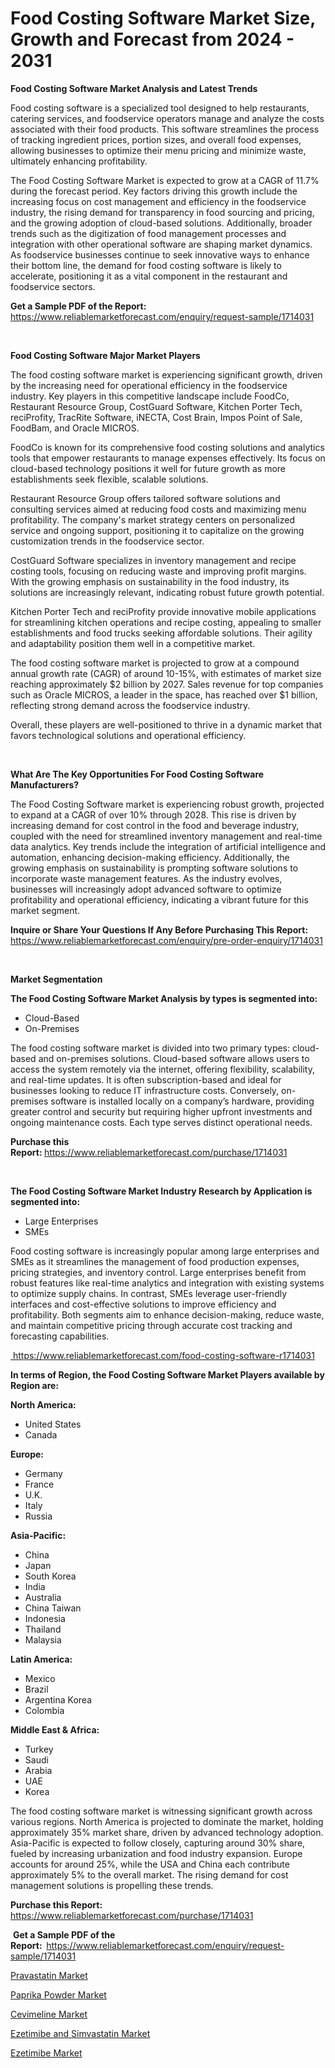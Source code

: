 <p><h1>Food Costing Software Market Size, Growth and Forecast from 2024 - 2031</h1></p><p><strong>Food Costing Software Market Analysis and Latest Trends</strong></p>
<p><p>Food costing software is a specialized tool designed to help restaurants, catering services, and foodservice operators manage and analyze the costs associated with their food products. This software streamlines the process of tracking ingredient prices, portion sizes, and overall food expenses, allowing businesses to optimize their menu pricing and minimize waste, ultimately enhancing profitability.</p><p>The Food Costing Software Market is expected to grow at a CAGR of 11.7% during the forecast period. Key factors driving this growth include the increasing focus on cost management and efficiency in the foodservice industry, the rising demand for transparency in food sourcing and pricing, and the growing adoption of cloud-based solutions. Additionally, broader trends such as the digitization of food management processes and integration with other operational software are shaping market dynamics. As foodservice businesses continue to seek innovative ways to enhance their bottom line, the demand for food costing software is likely to accelerate, positioning it as a vital component in the restaurant and foodservice sectors.</p></p>
<p><strong>Get a Sample PDF of the Report:&nbsp;</strong> <a href="https://www.reliablemarketforecast.com/enquiry/request-sample/1714031?utm_campaign=1745&utm_medium=2&utm_source=Github&utm_content=ia&utm_term=22102024&utm_id=food-costing-software">https://www.reliablemarketforecast.com/enquiry/request-sample/1714031</a></p>
<p>&nbsp;</p>
<p><strong>Food Costing Software Major Market Players</strong></p>
<p><p>The food costing software market is experiencing significant growth, driven by the increasing need for operational efficiency in the foodservice industry. Key players in this competitive landscape include FoodCo, Restaurant Resource Group, CostGuard Software, Kitchen Porter Tech, reciProfity, TracRite Software, iNECTA, Cost Brain, Impos Point of Sale, FoodBam, and Oracle MICROS.</p><p>FoodCo is known for its comprehensive food costing solutions and analytics tools that empower restaurants to manage expenses effectively. Its focus on cloud-based technology positions it well for future growth as more establishments seek flexible, scalable solutions.</p><p>Restaurant Resource Group offers tailored software solutions and consulting services aimed at reducing food costs and maximizing menu profitability. The company's market strategy centers on personalized service and ongoing support, positioning it to capitalize on the growing customization trends in the foodservice sector.</p><p>CostGuard Software specializes in inventory management and recipe costing tools, focusing on reducing waste and improving profit margins. With the growing emphasis on sustainability in the food industry, its solutions are increasingly relevant, indicating robust future growth potential.</p><p>Kitchen Porter Tech and reciProfity provide innovative mobile applications for streamlining kitchen operations and recipe costing, appealing to smaller establishments and food trucks seeking affordable solutions. Their agility and adaptability position them well in a competitive market.</p><p>The food costing software market is projected to grow at a compound annual growth rate (CAGR) of around 10-15%, with estimates of market size reaching approximately $2 billion by 2027. Sales revenue for top companies such as Oracle MICROS, a leader in the space, has reached over $1 billion, reflecting strong demand across the foodservice industry.</p><p>Overall, these players are well-positioned to thrive in a dynamic market that favors technological solutions and operational efficiency.</p></p>
<p>&nbsp;</p>
<p><strong>What Are The Key Opportunities For Food Costing Software Manufacturers?</strong></p>
<p><p>The Food Costing Software market is experiencing robust growth, projected to expand at a CAGR of over 10% through 2028. This rise is driven by increasing demand for cost control in the food and beverage industry, coupled with the need for streamlined inventory management and real-time data analytics. Key trends include the integration of artificial intelligence and automation, enhancing decision-making efficiency. Additionally, the growing emphasis on sustainability is prompting software solutions to incorporate waste management features. As the industry evolves, businesses will increasingly adopt advanced software to optimize profitability and operational efficiency, indicating a vibrant future for this market segment.</p></p>
<p><strong>Inquire or Share Your Questions If Any Before Purchasing This Report:</strong> <a href="https://www.reliablemarketforecast.com/enquiry/pre-order-enquiry/1714031?utm_campaign=1745&utm_medium=2&utm_source=Github&utm_content=ia&utm_term=22102024&utm_id=food-costing-software">https://www.reliablemarketforecast.com/enquiry/pre-order-enquiry/1714031</a></p>
<p>&nbsp;</p>
<p><strong>Market Segmentation</strong></p>
<p><strong>The Food Costing Software Market Analysis by types is segmented into:</strong></p>
<p><ul><li>Cloud-Based</li><li>On-Premises</li></ul></p>
<p><p>The food costing software market is divided into two primary types: cloud-based and on-premises solutions. Cloud-based software allows users to access the system remotely via the internet, offering flexibility, scalability, and real-time updates. It is often subscription-based and ideal for businesses looking to reduce IT infrastructure costs. Conversely, on-premises software is installed locally on a company’s hardware, providing greater control and security but requiring higher upfront investments and ongoing maintenance costs. Each type serves distinct operational needs.</p></p>
<p><strong>Purchase this Report:&nbsp;</strong><a href="https://www.reliablemarketforecast.com/purchase/1714031?utm_campaign=1745&utm_medium=2&utm_source=Github&utm_content=ia&utm_term=22102024&utm_id=food-costing-software">https://www.reliablemarketforecast.com/purchase/1714031</a></p>
<p>&nbsp;</p>
<p><strong>The Food Costing Software Market Industry Research by Application is segmented into:</strong></p>
<p><ul><li>Large Enterprises</li><li>SMEs</li></ul></p>
<p><p>Food costing software is increasingly popular among large enterprises and SMEs as it streamlines the management of food production expenses, pricing strategies, and inventory control. Large enterprises benefit from robust features like real-time analytics and integration with existing systems to optimize supply chains. In contrast, SMEs leverage user-friendly interfaces and cost-effective solutions to improve efficiency and profitability. Both segments aim to enhance decision-making, reduce waste, and maintain competitive pricing through accurate cost tracking and forecasting capabilities.</p></p>
<p><a href="https://www.reliablemarketforecast.com/food-costing-software-r1714031?utm_campaign=1745&utm_medium=2&utm_source=Github&utm_content=ia&utm_term=22102024&utm_id=food-costing-software">&nbsp;https://www.reliablemarketforecast.com/food-costing-software-r1714031</a></p>
<p><strong>In terms of Region, the Food Costing Software Market Players available by Region are:</strong></p>
<p>
    <p> <strong> North America: </strong>
        <ul>
            <li>United States</li>
            <li>Canada</li>
        </ul>
        </p> 
    <p> <strong> Europe: </strong>
        <ul>
            <li>Germany</li>
            <li>France</li>
            <li>U.K.</li>
            <li>Italy</li>
            <li>Russia</li>
        </ul>
        </p> 
    <p> <strong> Asia-Pacific: </strong>
        <ul>
            <li>China</li>
            <li>Japan</li>
            <li>South Korea</li>
            <li>India</li>
            <li>Australia</li>
            <li>China Taiwan</li>
            <li>Indonesia</li>
            <li>Thailand</li>
            <li>Malaysia</li>
        </ul>
        </p> 
    <p> <strong> Latin America: </strong>
        <ul>
            <li>Mexico</li>
            <li>Brazil</li>
            <li>Argentina Korea</li>
            <li>Colombia</li>
        </ul>
        </p> 
    <p> <strong> Middle East & Africa: </strong>
        <ul>
            <li>Turkey</li>
            <li>Saudi</li>
            <li>Arabia</li>
            <li>UAE</li>
            <li>Korea</li>
        </ul>
    </p>
    </p>
<p><p>The food costing software market is witnessing significant growth across various regions. North America is projected to dominate the market, holding approximately 35% market share, driven by advanced technology adoption. Asia-Pacific is expected to follow closely, capturing around 30% share, fueled by increasing urbanization and food industry expansion. Europe accounts for around 25%, while the USA and China each contribute approximately 5% to the overall market. The rising demand for cost management solutions is propelling these trends.</p></p>
<p><strong>Purchase this Report: </strong><a href="https://www.reliablemarketforecast.com/purchase/1714031?utm_campaign=1745&utm_medium=2&utm_source=Github&utm_content=ia&utm_term=22102024&utm_id=food-costing-software">https://www.reliablemarketforecast.com/purchase/1714031</a></p>
<p>&nbsp;<strong>Get a Sample PDF of the Report:&nbsp;&nbsp;</strong><a href="https://www.reliablemarketforecast.com/enquiry/request-sample/1714031?utm_campaign=1745&utm_medium=2&utm_source=Github&utm_content=ia&utm_term=22102024&utm_id=food-costing-software">https://www.reliablemarketforecast.com/enquiry/request-sample/1714031</a></p>
<p><strong></strong></p>
<p><p><a href="https://www.linkedin.com/pulse/comprehensive-pravastatin-market-report-segmentation-type-application-giyif?utm_campaign=1745&utm_medium=2&utm_source=Github&utm_content=ia&utm_term=22102024&utm_id=food-costing-software">Pravastatin Market</a></p><p><a href="https://github.com/MatthewHernandez403/Market-Research-Report-List-1/blob/main/paprika-powder-market.md?utm_campaign=1745&utm_medium=2&utm_source=Github&utm_content=ia&utm_term=22102024&utm_id=food-costing-software">Paprika Powder Market</a></p><p><a href="https://www.linkedin.com/pulse/cevimeline-market-pulse-89-expansion-blueprint-2024-2031-flagshipin-ma2sf?utm_campaign=1745&utm_medium=2&utm_source=Github&utm_content=ia&utm_term=22102024&utm_id=food-costing-software">Cevimeline Market</a></p><p><a href="https://www.linkedin.com/pulse/ezetimibe-simvastatin-market-evolution-future-outlook-forecasting-namjf?utm_campaign=1745&utm_medium=2&utm_source=Github&utm_content=ia&utm_term=22102024&utm_id=food-costing-software">Ezetimibe and Simvastatin Market</a></p><p><a href="https://www.linkedin.com/pulse/ezetimibe-market-global-regional-analysis-focus-region-country-level-uvv6f?utm_campaign=1745&utm_medium=2&utm_source=Github&utm_content=ia&utm_term=22102024&utm_id=food-costing-software">Ezetimibe Market</a></p></p>